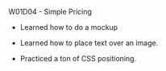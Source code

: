 W01D04 - Simple Pricing

- Learned how to do a mockup

- Learned how to place text over an image.

- Practiced a ton of CSS positioning.
